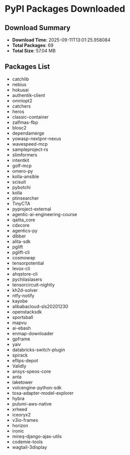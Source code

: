# PyPI Packages Downloaded

## Download Summary
- **Download Time**: 2025-09-11T13:01:25.958084
- **Total Packages**: 69
- **Total Size**: 57.04 MB

## Packages List
- catchlib
- nebius
- hokusai
- authentik-client
- omniopt2
- catchers
- heros
- classic-container
- zalfmas-fbp
- blosc2
- dependamerge
- yowasp-nextpnr-nexus
- wavespeed-mcp
- sampleproject-rs
- slimformers
- intentkit
- golf-mcp
- omero-py
- kolla-ansible
- scisuit
- pybotchi
- kolla
- ptinsearcher
- TinyCTA
- pyproject-external
- agentic-ai-engineering-course
- qalita_core
- cdxcore
- agentics-py
- dibber
- alita-sdk
- pglift
- pglift-cli
- cosmowap
- tensorpotential
- levox-cli
- ahqstore-cli
- pychilaslasers
- tensorcircuit-nightly
- kh2d-solver
- ntfy-notify
- kayobe
- alibabacloud-sls20201230
- openstacksdk
- sportsball
- mapvu
- ai-ebash
- enmap-downloader
- gpframe
- yaiv
- databricks-switch-plugin
- spirack
- eflips-depot
- Validly
- ansys-speos-core
- anta
- laketower
- volcengine-python-sdk
- tosa-adapter-model-explorer
- hybra
- pulumi-aws-native
- xrheed
- iceoryx2
- v3io-frames
- horizon
- ironic
- mireq-django-ajax-utils
- codemie-tools
- wagtail-3display
